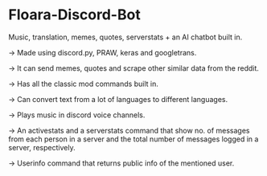 # Floara-Discord-Bot
Music, translation, memes, quotes, serverstats + an AI chatbot built in.


-> Made using discord.py, PRAW, keras and googletrans.


-> It can send memes, quotes and scrape other similar data from the reddit.


-> Has all the classic mod commands built in.


-> Can convert text from a lot of languages to different languages.


-> Plays music in discord voice channels.


-> An activestats and a serverstats command that show no. of messages from each person in a server and the total number of messages logged in a server, respectively.


-> Userinfo command that returns public info of the mentioned user.

